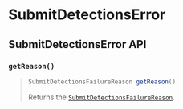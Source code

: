 # SubmitDetectionsError

## SubmitDetectionsError API

### `getReason()`

> ```java
> SubmitDetectionsFailureReason getReason()
> ```
>
> Returns the [`SubmitDetectionsFailureReason`](submitdetectionsfailurereason.md).
